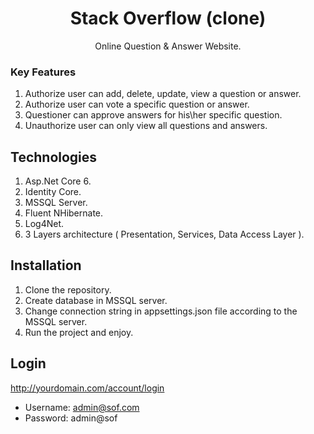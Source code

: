 <p><h1 align="center">Stack Overflow (clone)</h1></p>
<p align="center">Online Question & Answer Website.</p>

### Key Features
1. Authorize user can add, delete, update, view a question or answer.
2. Authorize user can vote a specific question or answer.
3. Questioner can approve answers for his\her specific question.
4. Unauthorize user can only view all questions and answers.

## Technologies
1. Asp.Net Core 6.
2. Identity Core.
3. MSSQL Server.
4. Fluent NHibernate.
5. Log4Net.
6. 3 Layers architecture ( Presentation, Services, Data Access Layer ).

## Installation
1. Clone the repository.
2. Create database in MSSQL server.
3. Change connection string in appsettings.json file according to the MSSQL server.
4. Run the project and enjoy.

## Login
http://yourdomain.com/account/login
* Username: admin@sof.com
* Password: admin@sof